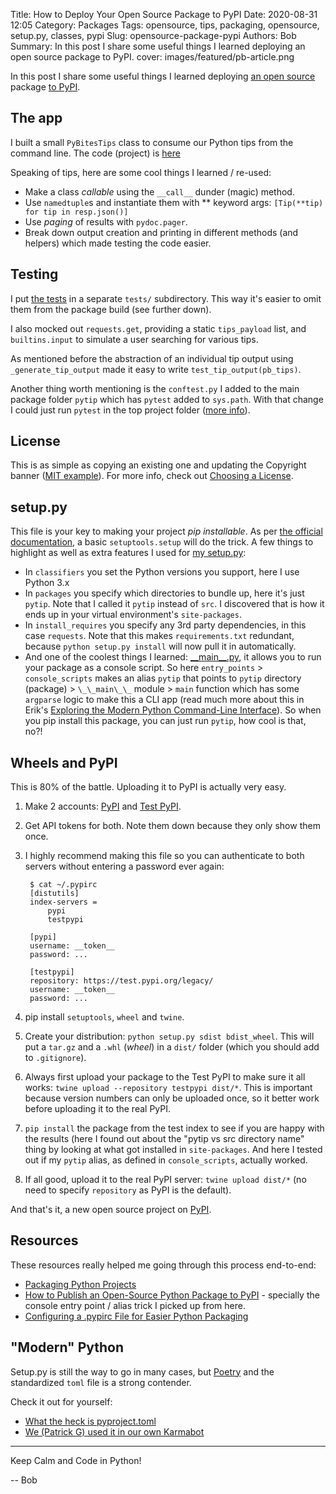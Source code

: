 Title: How to Deploy Your Open Source Package to PyPI
Date: 2020-08-31 12:05
Category: Packages
Tags: opensource, tips, packaging, opensource, setup.py, classes, pypi
Slug: opensource-package-pypi
Authors: Bob
Summary: In this post I share some useful things I learned deploying an open source package to PyPI.
cover: images/featured/pb-article.png

In this post I share some useful things I learned deploying [an open source](https://github.com/PyBites-Open-Source/pybites-tips) package [to PyPI](https://pypi.org/project/pybites-tips/).

## The app

I built a small `PyBitesTips` class to consume our Python tips from the command line. The code (project) is [here](https://github.com/PyBites-Open-Source/pybites-tips/blob/master/pytip/tips.py)

Speaking of tips, here are some cool things I learned / re-used:
- Make a class _callable_ using the `__call__` dunder (magic) method.
- Use `namedtuple`s and instantiate them with ** keyword args: `[Tip(**tip) for tip in resp.json()]`
- Use _paging_ of results with `pydoc.pager`.
- Break down output creation and printing in different methods (and helpers) which made testing the code easier.

## Testing

I put [the tests](https://github.com/PyBites-Open-Source/pybites-tips/blob/master/tests/test_tips.py) in a separate `tests/` subdirectory. This way it's easier to omit them from the package build (see further down).

I also mocked out `requests.get`, providing a static `tips_payload` list, and `builtins.input` to simulate a user searching for various tips.

As mentioned before the abstraction of an individual tip output using `_generate_tip_output` made it easy to write `test_tip_output(pb_tips)`.

Another thing worth mentioning is the `conftest.py` I added to the main package folder `pytip` which has `pytest` added to `sys.path`. With that change I could just run `pytest` in the top project folder ([more info](https://docs.pytest.org/en/stable/pythonpath.html)).

## License

This is as simple as copying an existing one and updating the Copyright banner ([MIT example](https://github.com/PyBites-Open-Source/pybites-tips/blob/master/LICENSE)). For more info, check out [Choosing a License](https://docs.python-guide.org/writing/license/).

## setup.py

This file is your key to making your project _pip installable_. As per [the official documentation](https://packaging.python.org/tutorials/packaging-projects/), a basic `setuptools.setup` will do the trick. A few things to highlight as well as extra features I used for [my setup.py](https://github.com/PyBites-Open-Source/pybites-tips/blob/master/setup.py):

- In `classifiers` you set the Python versions you support, here I use Python 3.x
- In `packages` you specify which directories to bundle up, here it's just `pytip`. Note that I called it `pytip` instead of `src`. I discovered that is how it ends up in your virtual environment's `site-packages`.
- In `install_requires` you specify any 3rd party dependencies, in this case `requests`. Note that this makes `requirements.txt` redundant, because `python setup.py install` will now pull it in automatically.
- And one of the coolest things I learned: [\_\_main\_\_.py](https://stackoverflow.com/questions/4042905/what-is-main-py), it allows you to run your package as a console script. So here `entry_points` > `console_scripts` makes an alias `pytip` that points to `pytip` directory (package) > `\_\_main\_\_` module > `main` function which has some `argparse` logic to make this a CLI app (read much more about this in Erik's [Exploring the Modern Python Command-Line Interface](https://pybit.es/guest-exploring-python-clis.html)). So when you pip install this package, you can just run `pytip`, how cool is that, no?!

## Wheels and PyPI

This is 80% of the battle. Uploading it to PyPI is actually very easy.

1. Make 2 accounts: [PyPI](https://pypi.org/) and [Test PyPI](https://test.pypi.org/).
2. Get API tokens for both. Note them down because they only show them once.
3. I highly recommend making this file so you can authenticate to both servers without entering a password ever again:

		$ cat ~/.pypirc
		[distutils]
		index-servers =
			pypi
			testpypi

		[pypi]
		username: __token__
		password: ...

		[testpypi]
		repository: https://test.pypi.org/legacy/
		username: __token__
		password: ...

4. pip install `setuptools`, `wheel` and `twine`.

5. Create your distribution: `python setup.py sdist bdist_wheel`. This will put a `tar.gz` and a `.whl` (_wheel_) in a `dist/` folder (which you should add to `.gitignore`).

6. Always first upload your package to the Test PyPI to make sure it all works: `twine upload --repository testpypi dist/*`. This is important because version numbers can only be uploaded once, so it better work before uploading it to the real PyPI.

7. `pip install` the package from the test index to see if you are happy with the results (here I found out about the "pytip vs src directory name" thing by looking at what got installed in `site-packages`. And here I tested out if my `pytip` alias, as defined in `console_scripts`, actually worked.

8. If all good, upload it to the real PyPI server: `twine upload dist/*` (no need to specify `repository` as PyPI is the default).

And that's it, a new open source project on [PyPI](https://pypi.org/project/pybites-tips/).

## Resources

These resources really helped me going through this process end-to-end:

- [Packaging Python Projects](https://packaging.python.org/tutorials/packaging-projects/)
- [How to Publish an Open-Source Python Package to PyPI](https://realpython.com/pypi-publish-python-package/) - specially the console entry point / alias trick I picked up from here.
- [Configuring a .pypirc File for Easier Python Packaging](https://truveris.github.io/articles/configuring-pypirc/)

## "Modern" Python

Setup.py is still the way to go in many cases, but [Poetry](https://python-poetry.org/) and the standardized `toml` file is a strong contender.

Check it out for yourself:
- [What the heck is pyproject.toml](https://snarky.ca/what-the-heck-is-pyproject-toml/)
- [We (Patrick G) used it in our own Karmabot](https://github.com/PyBites-Open-Source/karmabot)


---

Keep Calm and Code in Python!

-- Bob
